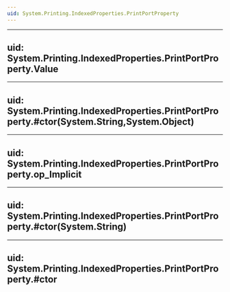 ```yaml
---
uid: System.Printing.IndexedProperties.PrintPortProperty
---
```


---
uid: System.Printing.IndexedProperties.PrintPortProperty.Value
---

---
uid: System.Printing.IndexedProperties.PrintPortProperty.#ctor(System.String,System.Object)
---

---
uid: System.Printing.IndexedProperties.PrintPortProperty.op_Implicit
---

---
uid: System.Printing.IndexedProperties.PrintPortProperty.#ctor(System.String)
---

---
uid: System.Printing.IndexedProperties.PrintPortProperty.#ctor
---
